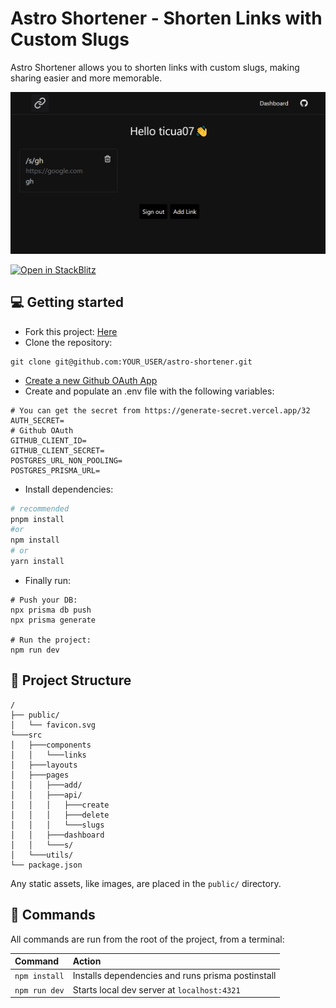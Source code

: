 # Astro Shortener - Shorten Links with Custom Slugs
Astro Shortener allows you to shorten links with custom slugs, making sharing easier and more memorable.

![just-the-basics](./assets/main.png)

[![Open in StackBlitz](https://developer.stackblitz.com/img/open_in_stackblitz.svg)](https://stackblitz.com/github/ticua07/astro-shortener/)


## 💻 Getting started
- Fork this project: [Here](https://github.com/ticua07/astro-shortener/fork)
- Clone the repository:
```
git clone git@github.com:YOUR_USER/astro-shortener.git
```
- [Create a new  Github OAuth App](https://github.com/settings/applications/new)
- Create and populate an .env file with the following variables:
```
# You can get the secret from https://generate-secret.vercel.app/32
AUTH_SECRET=
# Github OAuth
GITHUB_CLIENT_ID=
GITHUB_CLIENT_SECRET=
POSTGRES_URL_NON_POOLING=
POSTGRES_PRISMA_URL=
```
- Install dependencies:
```sh
# recommended
pnpm install
#or
npm install
# or
yarn install
```
- Finally run:
```
# Push your DB:
npx prisma db push
npx prisma generate

# Run the project:
npm run dev
```


## 🚀 Project Structure

```text
/
├── public/
│   └── favicon.svg
└───src
│   ├───components
│   │   └───links
│   ├───layouts
│   ├───pages
│   │   ├───add/
│   │   ├───api/
│   │   │   ├───create
│   │   │   ├───delete
│   │   │   └───slugs
│   │   ├───dashboard
│   │   └───s/
│   └───utils/
└── package.json
```

Any static assets, like images, are placed in the `public/` directory.

## 🧞 Commands

All commands are run from the root of the project, from a terminal:

| Command                   | Action                                           |
| :------------------------ | :----------------------------------------------- |
| `npm install`             | Installs dependencies and runs prisma postinstall|
| `npm run dev`             | Starts local dev server at `localhost:4321`      |
